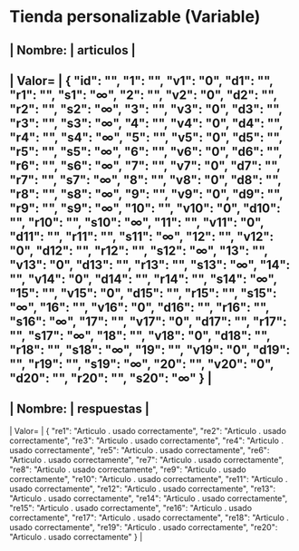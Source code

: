 # Tienda personalizable (Variable)

| Nombre: | articulos |
-----------------------
| Valor= | {
  "id": "",
  "1": "",
  "v1": "0",
  "d1": "",
  "r1": "",
  "s1": "∞",
  "2": "",
  "v2": "0",
  "d2": "",
  "r2": "",
  "s2": "∞",
  "3": "",
  "v3": "0",
  "d3": "",
  "r3": "",
  "s3": "∞",
  "4": "",
  "v4": "0",
  "d4": "",
  "r4": "",
  "s4": "∞",
  "5": "",
  "v5": "0",
  "d5": "",
  "r5": "",
  "s5": "∞",
  "6": "",
  "v6": "0",
  "d6": "",
  "r6": "",
  "s6": "∞",
  "7": "",
  "v7": "0",
  "d7": "",
  "r7": "",
  "s7": "∞",
  "8": "",
  "v8": "0",
  "d8": "",
  "r8": "",
  "s8": "∞",
  "9": "",
  "v9": "0",
  "d9": "",
  "r9": "",
  "s9": "∞",
  "10": "",
  "v10": "0",
  "d10": "",
  "r10": "",
  "s10": "∞",
  "11": "",
  "v11": "0",
  "d11": "",
  "r11": "",
  "s11": "∞",
  "12": "",
  "v12": "0",
  "d12": "",
  "r12": "",
  "s12": "∞",
  "13": "",
  "v13": "0",
  "d13": "",
  "r13": "",
  "s13": "∞",
  "14": "",
  "v14": "0",
  "d14": "",
  "r14": "",
  "s14": "∞",
  "15": "",
  "v15": "0",
  "d15": "",
  "r15": "",
  "s15": "∞",
  "16": "",
  "v16": "0",
  "d16": "",
  "r16": "",
  "s16": "∞",
  "17": "",
  "v17": "0",
  "d17": "",
  "r17": "",
  "s17": "∞",
  "18": "",
  "v18": "0",
  "d18": "",
  "r18": "",
  "s18": "∞",
  "19": "",
  "v19": "0",
  "d19": "",
  "r19": "",
  "s19": "∞",
  "20": "",
  "v20": "0",
  "d20": "",
  "r20": "",
  "s20": "∞"
} |
-----------------------
| Nombre: | respuestas |
-----------------------
| Valor= | {
  "re1": "Articulo . usado correctamente",
  "re2": "Articulo . usado correctamente",
  "re3": "Articulo . usado correctamente",
  "re4": "Articulo . usado correctamente",
  "re5": "Articulo . usado correctamente",
  "re6": "Articulo . usado correctamente",
  "re7": "Articulo . usado correctamente",
  "re8": "Articulo . usado correctamente",
  "re9": "Articulo . usado correctamente",
  "re10": "Articulo . usado correctamente",
  "re11": "Articulo . usado correctamente",
  "re12": "Articulo . usado correctamente",
  "re13": "Articulo . usado correctamente",
  "re14": "Articulo . usado correctamente",
  "re15": "Articulo . usado correctamente",
  "re16": "Articulo . usado correctamente",
  "re17": "Articulo . usado correctamente",
  "re18": "Articulo . usado correctamente",
  "re19": "Articulo . usado correctamente",
  "re20": "Articulo . usado correctamente"
} |
